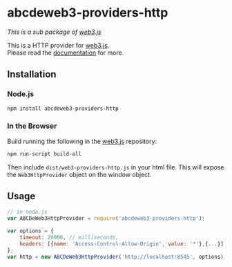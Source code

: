 # abcdeweb3-providers-http

*This is a sub package of [web3.js][repo]*

This is a HTTP provider for [web3.js][repo].   
Please read the [documentation][docs] for more.

## Installation

### Node.js

```bash
npm install abcdeweb3-providers-http
```

### In the Browser

Build running the following in the [web3.js][repo] repository:

```bash
npm run-script build-all
```

Then include `dist/web3-providers-http.js` in your html file.
This will expose the `Web3HttpProvider` object on the window object.


## Usage

```js
// in node.js
var ABCDeWeb3HttpProvider = require('abcdeweb3-providers-http');

var options = {
    timeout: 20000, // milliseconds,
    headers: [{name: 'Access-Control-Allow-Origin', value: '*'},{...}]
};
var http = new ABCDeWeb3HttpProvider('http://localhost:8545', options);
```


[docs]: http://web3js.readthedocs.io/en/1.0/
[repo]: https://github.com/ethereum/web3.js


